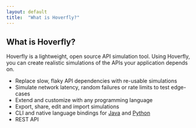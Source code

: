 ```yaml
---
layout: default
title:  "What is Hoverfly?"
---
```


<h2 id="what">What is Hoverfly?</h2> 

Hoverfly is a lightweight, open source API simulation tool. Using Hoverfly, you can create realistic simulations of the APIs your application depends on.

- Replace slow, flaky API dependencies with re-usable simulations
- Simulate network latency, random failures or rate limits to test edge-cases
- Extend and customize with any programming language
- Export, share, edit and import simulations
- CLI and native language bindings for [Java](https://hoverfly-java.readthedocs.io/en/latest/) and [Python](http://hoverpy.readthedocs.io/en/latest/)
- REST API